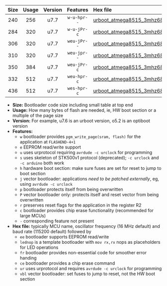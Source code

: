 |Size|Usage|Version|Features|Hex file|
|:-:|:-:|:-:|:-:|:--|
|240|256|u7.7|`w-u-hpr--`|[urboot_atmega8515_3mhz6864_9600bps_lednop_fr_ur.hex](https://raw.githubusercontent.com/stefanrueger/urboot.hex/main/mcus/atmega8515/fcpu_3mhz6864/9600_bps/urboot_atmega8515_3mhz6864_9600bps_lednop_fr_ur.hex)|
|284|320|u7.7|`w-u-jPr-c`|[urboot_atmega8515_3mhz6864_9600bps_lednop_fr_ce_ur_vbl.hex](https://raw.githubusercontent.com/stefanrueger/urboot.hex/main/mcus/atmega8515/fcpu_3mhz6864/9600_bps/urboot_atmega8515_3mhz6864_9600bps_lednop_fr_ce_ur_vbl.hex)|
|306|320|u7.7|`weu-jPr--`|[urboot_atmega8515_3mhz6864_9600bps_ee_lednop_ur_vbl.hex](https://raw.githubusercontent.com/stefanrueger/urboot.hex/main/mcus/atmega8515/fcpu_3mhz6864/9600_bps/urboot_atmega8515_3mhz6864_9600bps_ee_lednop_ur_vbl.hex)|
|310|320|u7.7|`weu-jpr--`|[urboot_atmega8515_3mhz6864_9600bps_ee_lednop_fr_ur_vbl.hex](https://raw.githubusercontent.com/stefanrueger/urboot.hex/main/mcus/atmega8515/fcpu_3mhz6864/9600_bps/urboot_atmega8515_3mhz6864_9600bps_ee_lednop_fr_ur_vbl.hex)|
|350|384|u7.7|`weu-jPr-c`|[urboot_atmega8515_3mhz6864_9600bps_ee_lednop_fr_ce_ur_vbl.hex](https://raw.githubusercontent.com/stefanrueger/urboot.hex/main/mcus/atmega8515/fcpu_3mhz6864/9600_bps/urboot_atmega8515_3mhz6864_9600bps_ee_lednop_fr_ce_ur_vbl.hex)|
|332|512|u7.7|`weu-hpr-c`|[urboot_atmega8515_3mhz6864_9600bps_ee_lednop_fr_ce_ur.hex](https://raw.githubusercontent.com/stefanrueger/urboot.hex/main/mcus/atmega8515/fcpu_3mhz6864/9600_bps/urboot_atmega8515_3mhz6864_9600bps_ee_lednop_fr_ce_ur.hex)|
|436|512|u7.7|`wes-hpr-c`|[urboot_atmega8515_3mhz6864_9600bps_ee_lednop_fr_ce.hex](https://raw.githubusercontent.com/stefanrueger/urboot.hex/main/mcus/atmega8515/fcpu_3mhz6864/9600_bps/urboot_atmega8515_3mhz6864_9600bps_ee_lednop_fr_ce.hex)|

- **Size:** Bootloader code size including small table at top end
- **Usage:** How many bytes of flash are needed, ie, HW boot section or a multiple of the page size
- **Version:** For example, u7.6 is an urboot version, o5.2 is an optiboot version
- **Features:**
  + `w` bootloader provides `pgm_write_page(sram, flash)` for the application at `FLASHEND-4+1`
  + `e` EEPROM read/write support
  + `u` uses urprotocol requiring `avrdude -c urclock` for programming
  + `s` uses skeleton of STK500v1 protocol (deprecated); `-c urclock` and `-c arduino` both work
  + `h` hardware boot section: make sure fuses are set for reset to jump to boot section
  + `j` vector bootloader: applications *need to be patched externally*, eg, using `avrdude -c urclock`
  + `p` bootloader protects itself from being overwritten
  + `P` vector bootloader only: protects itself and reset vector from being overwritten
  + `r` preserves reset flags for the application in the register R2
  + `c` bootloader provides chip erase functionality (recommended for large MCUs)
  + `-` corresponding feature not present
- **Hex file:** typically MCU name, oscillator frequency (16 MHz default) and baud rate (115200 default) followed by
  + `ee` bootloader supports EEPROM read/write
  + `lednop` is a template bootloader with `mov rx,rx` nops as placeholders for LED operations
  + `fr` bootloader provides non-essential code for smoother error handing
  + `ce` bootloader provides a chip erase command
  + `ur` uses urprotocol and requires `avrdude -c urclock` for programming
  + `vbl` vector bootloader: set fuses to jump to reset, not the HW boot section
